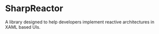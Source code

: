 # SharpReactor
A library designed to help developers implement reactive architectures in XAML based UIs.
